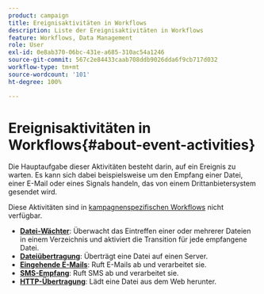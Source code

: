 ```yaml
---
product: campaign
title: Ereignisaktivitäten in Workflows
description: Liste der Ereignisaktivitäten in Workflows
feature: Workflows, Data Management
role: User
exl-id: 0e8ab370-06bc-431e-a685-310ac54a1246
source-git-commit: 567c2e84433caab708ddb9026dda6f9cb717d032
workflow-type: tm+mt
source-wordcount: '101'
ht-degree: 100%

---
```


# Ereignisaktivitäten in Workflows{#about-event-activities}

Die Hauptaufgabe dieser Aktivitäten besteht darin, auf ein Ereignis zu warten. Es kann sich dabei beispielsweise um den Empfang einer Datei, einer E-Mail oder eines Signals handeln, das von einem Drittanbietersystem gesendet wird.

Diese Aktivitäten sind in [kampagnenspezifischen Workflows](campaign-workflows.md) nicht verfügbar.


* **[Datei-Wächter](file-collector.md)**: Überwacht das Eintreffen einer oder mehrerer Dateien in einem Verzeichnis und aktiviert die Transition für jede empfangene Datei.
* **[Dateiübertragung](file-transfer.md)**: Überträgt eine Datei auf einen Server.
* **[Eingehende E-Mails](inbound-emails.md)**: Ruft E-Mails ab und verarbeitet sie.
* **[SMS-Empfang](inbound-sms.md)**: Ruft SMS ab und verarbeitet sie.
* **[HTTP-Übertragung](web-download.md)**: Lädt eine Datei aus dem Web herunter.

